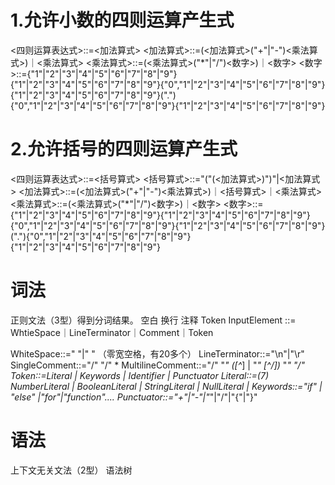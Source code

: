 # 1.允许小数的四则运算产生式

<四则运算表达式>::=<加法算式>
<加法算式>::=(<加法算式>("+"|"-")<乘法算式>)｜<乘法算式>
<乘法算式>::=(<乘法算式>("*"|"/")<数字>)｜<数字>
<数字>::={"1"|"2"|"3"|"4"|"5"|"6"|"7"|"8"|"9"}{"1"|"2"|"3"|"4"|"5"|"6"|"7"|"8"|"9"}{"0","1"|"2"|"3"|"4"|"5"|"6"|"7"|"8"|"9"}{"1"|"2"|"3"|"4"|"5"|"6"|"7"|"8"|"9"}("."){"0","1"|"2"|"3"|"4"|"5"|"6"|"7"|"8"|"9"}{"1"|"2"|"3"|"4"|"5"|"6"|"7"|"8"|"9"}

# 2.允许括号的四则运算产生式

<四则运算表达式>::=<括号算式>
<括号算式>::="("(<加法算式>)")"|<加法算式>
<加法算式>::=(<加法算式>("+"|"-")<乘法算式>)｜<括号算式>｜<乘法算式>
<乘法算式>::=(<乘法算式>("*"|"/")<数字>)｜<数字>
<数字>::={"1"|"2"|"3"|"4"|"5"|"6"|"7"|"8"|"9"}{"1"|"2"|"3"|"4"|"5"|"6"|"7"|"8"|"9"}{"0","1"|"2"|"3"|"4"|"5"|"6"|"7"|"8"|"9"}{"1"|"2"|"3"|"4"|"5"|"6"|"7"|"8"|"9"}("."){"0","1"|"2"|"3"|"4"|"5"|"6"|"7"|"8"|"9"}{"1"|"2"|"3"|"4"|"5"|"6"|"7"|"8"|"9"}


# 词法
正则文法（3型）得到分词结果。
空白
换行
注释
Token
InputElement ::= WhtieSpace｜LineTerminator｜Comment｜Token

WhiteSpace::=" "|" " （零宽空格，有20多个）
LineTerminator::="\n"|"\r"
SingleComment::="/" "/" <any>*
MultilineComment::="/" "*" ([^*] | "*" [^/])* "*" "/" 
Token::=Literal | Keywords | Identifier | Punctuator
Literal::=(7) NumberLiteral | BooleanLiteral | StringLiteral | NullLiteral | 
Keywords::="if" | "else" |"for"|"function"....
Punctuator::="+"|"-"|"*"|"/"|"{"|"}"

# 语法 
上下文无关文法（2型）
语法树
